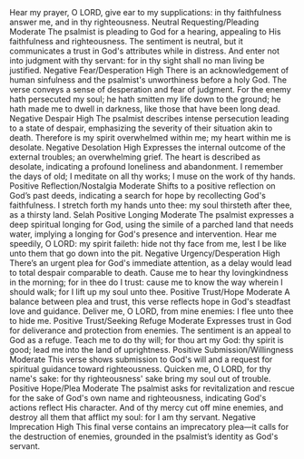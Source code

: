 <sentimentAnalysis>
  <psalm number="143">
    <verse number="1">
      <text>Hear my prayer, O LORD, give ear to my supplications: in thy faithfulness answer me, and in thy righteousness.</text>
      <polarity>Neutral</polarity>
      <emotion>Requesting/Pleading</emotion>
      <intensity>Moderate</intensity>
      <context>The psalmist is pleading to God for a hearing, appealing to His faithfulness and righteousness. The sentiment is neutral, but it communicates a trust in God's attributes while in distress.</context>
    </verse>
    <verse number="2">
      <text>And enter not into judgment with thy servant: for in thy sight shall no man living be justified.</text>
      <polarity>Negative</polarity>
      <emotion>Fear/Desperation</emotion>
      <intensity>High</intensity>
      <context>There is an acknowledgement of human sinfulness and the psalmist's unworthiness before a holy God. The verse conveys a sense of desperation and fear of judgment.</context>
    </verse>
    <!-- Applicable notes for translation teams: Biblical Hebrew often makes bold contrasts, here between human unworthiness and Divine perfection. It's important to convey this tension in translation. -->
    <verse number="3">
      <text>For the enemy hath persecuted my soul; he hath smitten my life down to the ground; he hath made me to dwell in darkness, like those that have been long dead.</text>
      <polarity>Negative</polarity>
      <emotion>Despair</emotion>
      <intensity>High</intensity>
      <context>The psalmist describes intense persecution leading to a state of despair, emphasizing the severity of their situation akin to death.</context>
    </verse>
    <!-- Translation suggestion: The metaphor of darkness as despair and likening the psalmist’s suffering to near death should be expressed in a way that is culturally relevant for the target language group. -->
    <verse number="4">
      <text>Therefore is my spirit overwhelmed within me; my heart within me is desolate.</text>
      <polarity>Negative</polarity>
      <emotion>Desolation</emotion>
      <intensity>High</intensity>
      <context>Expresses the internal outcome of the external troubles; an overwhelming grief. The heart is described as desolate, indicating a profound loneliness and abandonment.</context>
    </verse>
    <verse number="5">
      <text>I remember the days of old; I meditate on all thy works; I muse on the work of thy hands.</text>
      <polarity>Positive</polarity>
      <emotion>Reflection/Nostalgia</emotion>
      <intensity>Moderate</intensity>
      <context>Shifts to a positive reflection on God’s past deeds, indicating a search for hope by recollecting God's faithfulness.</context>
    </verse>
    <!-- Note for translators: Verse 5 reflects a change in the emotional tone from despair to reflection and remembrance. This should be clearly reflected in the translation. -->
    <verse number="6">
      <text>I stretch forth my hands unto thee: my soul thirsteth after thee, as a thirsty land. Selah</text>
      <polarity>Positive</polarity>
      <emotion>Longing</emotion>
      <intensity>Moderate</intensity>
      <context>The psalmist expresses a deep spiritual longing for God, using the simile of a parched land that needs water, implying a longing for God's presence and intervention.</context>
    </verse>
    <!-- Translators should be attentive to local idioms for longing and thirst to effectively communicate this verse's emotional intensity. -->
    <verse number="7">
      <text>Hear me speedily, O LORD: my spirit faileth: hide not thy face from me, lest I be like unto them that go down into the pit.</text>
      <polarity>Negative</polarity>
      <emotion>Urgency/Desperation</emotion>
      <intensity>High</intensity>
      <context>There’s an urgent plea for God's immediate attention, as a delay would lead to total despair comparable to death.</context>
    </verse>
    <!-- Translation teams should take into consideration how urgency and a nearness to death are traditionally expressed in their target culture. -->
    <verse number="8">
      <text>Cause me to hear thy lovingkindness in the morning; for in thee do I trust: cause me to know the way wherein I should walk; for I lift up my soul unto thee.</text>
      <polarity>Positive</polarity>
      <emotion>Trust/Hope</emotion>
      <intensity>Moderate</intensity>
      <context>A balance between plea and trust, this verse reflects hope in God's steadfast love and guidance.</context>
    </verse>
    <verse number="9">
      <text>Deliver me, O LORD, from mine enemies: I flee unto thee to hide me.</text>
      <polarity>Positive</polarity>
      <emotion>Trust/Seeking Refuge</emotion>
      <intensity>Moderate</intensity>
      <context>Expresses trust in God for deliverance and protection from enemies. The sentiment is an appeal to God as a refuge.</context>
    </verse>
    <verse number="10">
      <text>Teach me to do thy will; for thou art my God: thy spirit is good; lead me into the land of uprightness.</text>
      <polarity>Positive</polarity>
      <emotion>Submission/Willingness</emotion>
      <intensity>Moderate</intensity>
      <context>This verse shows submission to God's will and a request for spiritual guidance toward righteousness.</context>
    </verse>
    <!-- Cultural relevance is key here. Demonstrating submission to divine will may need to be contextualized based on the audience's cultural and religious concepts. -->
    <verse number="11">
      <text>Quicken me, O LORD, for thy name's sake: for thy righteousness' sake bring my soul out of trouble.</text>
      <polarity>Positive</polarity>
      <emotion>Hope/Plea</emotion>
      <intensity>Moderate</intensity>
      <context>The psalmist asks for revitalization and rescue for the sake of God's own name and righteousness, indicating God's actions reflect His character.</context>
    </verse>
    <verse number="12">
      <text>And of thy mercy cut off mine enemies, and destroy all them that afflict my soul: for I am thy servant.</text>
      <polarity>Negative</polarity>
      <emotion>Imprecation</emotion>
      <intensity>High</intensity>
      <context>This final verse contains an imprecatory plea—it calls for the destruction of enemies, grounded in the psalmist’s identity as God's servant.</context>
    </verse>
    <!-- For the translation, note the complex emotional layers: calling for divine intervention against enemies while affirming servitude to God. This needs to be handled carefully to reflect the psalmist's relationship with God. -->
  </psalm>
</sentimentAnalysis>